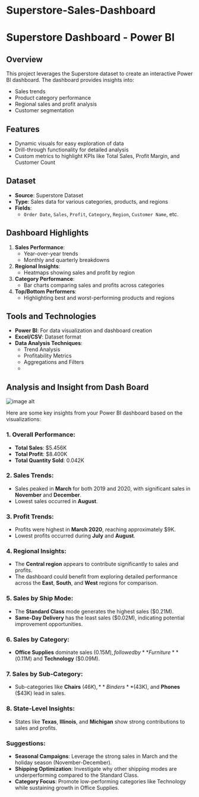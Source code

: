 # Superstore-Sales-Dashboard

# Superstore Dashboard - Power BI

## Overview
This project leverages the Superstore dataset to create an interactive Power BI dashboard. The dashboard provides insights into:
- Sales trends
- Product category performance
- Regional sales and profit analysis
- Customer segmentation

## Features
- Dynamic visuals for easy exploration of data
- Drill-through functionality for detailed analysis
- Custom metrics to highlight KPIs like Total Sales, Profit Margin, and Customer Count

## Dataset
- **Source**: Superstore Dataset
- **Type**: Sales data for various categories, products, and regions
- **Fields**: 
  - `Order Date`, `Sales`, `Profit`, `Category`, `Region`, `Customer Name`, etc.

## Dashboard Highlights
1. **Sales Performance**: 
   - Year-over-year trends
   - Monthly and quarterly breakdowns
2. **Regional Insights**:
   - Heatmaps showing sales and profit by region
3. **Category Performance**:
   - Bar charts comparing sales and profits across categories
4. **Top/Bottom Performers**:
   - Highlighting best and worst-performing products and regions

## Tools and Technologies
- **Power BI**: For data visualization and dashboard creation
- **Excel/CSV**: Dataset format
- **Data Analysis Techniques**:
  - Trend Analysis
  - Profitability Metrics
  - Aggregations and Filters
  - 
 
## Analysis and Insight from Dash Board

![image alt](https://github.com/gunakar576/Superstore-Sales-Dashboard/blob/main/Dash%20Board%20part-01.png?raw=true)


Here are some key insights from your Power BI dashboard based on the visualizations:

### 1. **Overall Performance**:
   - **Total Sales**: $5.456K
   - **Total Profit**: $8.400K
   - **Total Quantity Sold**: 0.042K

### 2. **Sales Trends**:
   - Sales peaked in **March** for both 2019 and 2020, with significant sales in **November** and **December**.
   - Lowest sales occurred in **August**.

### 3. **Profit Trends**:
   - Profits were highest in **March 2020**, reaching approximately $9K.
   - Lowest profits occurred during **July** and **August**.

### 4. **Regional Insights**:
   - The **Central region** appears to contribute significantly to sales and profits.
   - The dashboard could benefit from exploring detailed performance across the **East**, **South**, and **West** regions for comparison.

### 5. **Sales by Ship Mode**:
   - The **Standard Class** mode generates the highest sales ($0.21M).
   - **Same-Day Delivery** has the least sales ($0.02M), indicating potential improvement opportunities.

### 6. **Sales by Category**:
   - **Office Supplies** dominate sales ($0.15M), followed by **Furniture** ($0.11M) and **Technology** ($0.09M).

### 7. **Sales by Sub-Category**:
   - Sub-categories like **Chairs** ($46K), **Binders** ($43K), and **Phones** ($43K) lead in sales.

### 8. **State-Level Insights**:
   - States like **Texas**, **Illinois**, and **Michigan** show strong contributions to sales and profits.

### Suggestions:
- **Seasonal Campaigns**: Leverage the strong sales in March and the holiday season (November-December).
- **Shipping Optimization**: Investigate why other shipping modes are underperforming compared to the Standard Class.
- **Category Focus**: Promote low-performing categories like Technology while sustaining growth in Office Supplies.



